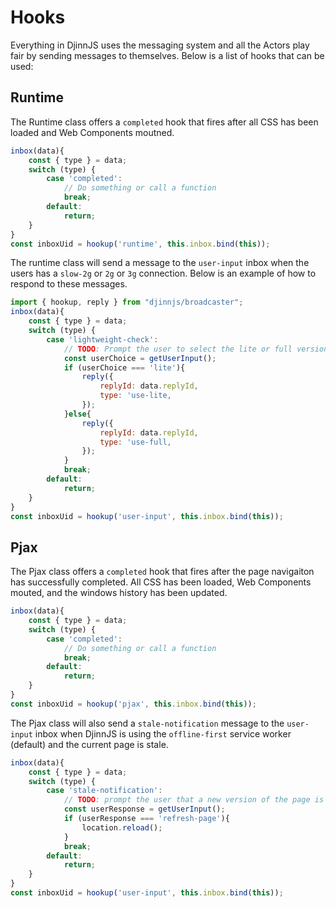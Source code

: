# Hooks

Everything in DjinnJS uses the messaging system and all the Actors play fair by sending messages to themselves. Below is a list of hooks that can be used:

## Runtime

The Runtime class offers a `completed` hook that fires after all CSS has been loaded and Web Components moutned.

```javascript
inbox(data){
    const { type } = data;
    switch (type) {
        case 'completed':
            // Do something or call a function
            break;
        default:
            return;
    }
}
const inboxUid = hookup('runtime', this.inbox.bind(this));
```

The runtime class will send a message to the `user-input` inbox when the users has a `slow-2g` or `2g` or `3g` connection. Below is an example of how to respond to these messages.

```javascript
import { hookup, reply } from "djinnjs/broadcaster";
inbox(data){
    const { type } = data;
    switch (type) {
        case 'lightweight-check':
            // TODO: Prompt the user to select the lite or full version of the website
            const userChoice = getUserInput();
            if (userChoice === 'lite'){
                reply({
                    replyId: data.replyId,
                    type: 'use-lite,
                });
            }else{
                reply({
                    replyId: data.replyId,
                    type: 'use-full,
                });
            }
            break;
        default:
            return;
    }
}
const inboxUid = hookup('user-input', this.inbox.bind(this));
```

## Pjax

The Pjax class offers a `completed` hook that fires after the page navigaiton has successfully completed. All CSS has been loaded, Web Components mouted, and the windows history has been updated.

```javascript
inbox(data){
    const { type } = data;
    switch (type) {
        case 'completed':
            // Do something or call a function
            break;
        default:
            return;
    }
}
const inboxUid = hookup('pjax', this.inbox.bind(this));
```

The Pjax class will also send a `stale-notification` message to the `user-input` inbox when DjinnJS is using the `offline-first` service worker (default) and the current page is stale.

```javascript
inbox(data){
    const { type } = data;
    switch (type) {
        case 'stale-notification':
            // TODO: prompt the user that a new version of the page is available
            const userResponse = getUserInput();
            if (userResponse === 'refresh-page'){
                location.reload();
            }
            break;
        default:
            return;
    }
}
const inboxUid = hookup('user-input', this.inbox.bind(this));
```
